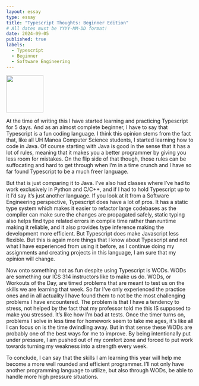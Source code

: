 ```yaml
---
layout: essay
type: essay
title: "Typescript Thoughts: Beginner Edition"
# All dates must be YYYY-MM-DD format!
date: 2024-09-05
published: true
labels:
  - Typescript
  - Beginner
  - Software Engineering
---
```


<img width="100px" class="rounded float-start pe-4" src="https://i.pinimg.com/originals/fa/d3/72/fad372b93478dfb037a62e41d1f97660.png">

At the time of writing this I have started learning and practicing Typescript for 5 days. And as an almost complete beginner, I have to say that Typescript is a fun coding language. I think this opinion stems from the fact that, like all UH Manoa Computer Science students, I started learning how to code in Java. Of course starting with Java is good in the sense that it has a lot of rules, meaning that it makes you a better programmer by giving you less room for mistakes. On the flip side of that though, those rules can be suffocating and hard to get through when I’m in a time crunch and I have so far found Typescript to be a much freer language.
  
But that is just comparing it to Java. I’ve also had classes where I’ve had to work exclusively in Python and C/C++, and if I had to hold Typescript up to it I’d say it’s just another language. If you look at it from a Software Engineering perspective, Typescript does have a lot of pros. It has a static type system which makes it easier to refactor large codebases as the compiler can make sure the changes are propagated safely, static typing also helps find type related errors in compile time rather than runtime making it reliable, and it also provides type inference making the development more efficient. But Typescript does make Javascript less flexible. But this is again more things that I know about Typescript and not what I have experienced from using it before, as I continue doing my assignments and creating projects in this language, I am sure that my opinion will change.

Now onto something not as fun despite using Typescript is WODs. WODs are something our ICS 314 instructors like to make us do. WODs, or Workouts of the Day, are timed problems that are meant to test us on the skills we are learning that week. So far I’ve only experienced the practice ones and in all actuality I have found them to not be the most challenging problems I have encountered. The problem is that I have a tendency to stress, not helped by the fact that my professor told me this IS supposed to make you stressed. It’s like how I’m bad at tests. Once the timer turns on, problems I solve in less time for homework seem to take me ages, it's like all I can focus on is the time dwindling away. But in that sense these WODs are probably one of the best ways for me to improve. By being intentionally put under pressure, I am pushed out of my comfort zone and forced to put work towards turning my weakness into a strength every week.
 
To conclude, I can say that the skills I am learning this year will help me become a more well rounded and efficient programmer. I’ll not only have another programming language to utilize, but also through WODs, be able to handle more high pressure situations.
